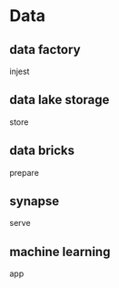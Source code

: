 # Data

## data factory
injest

## data lake storage
store

## data bricks
prepare

## synapse
serve

## machine learning
app
